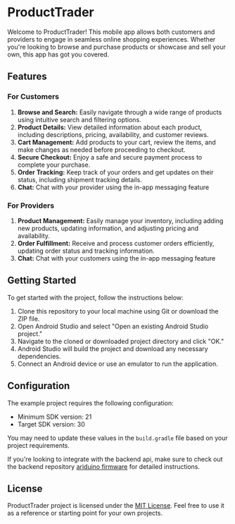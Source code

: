 # ProductTrader

Welcome to ProductTrader! This mobile app allows both customers and providers to engage in seamless online shopping experiences. Whether you're looking to browse and purchase products or showcase and sell your own, this app has got you covered.

## Features

### For Customers

1. **Browse and Search:** Easily navigate through a wide range of products using intuitive search and filtering options.
2. **Product Details:** View detailed information about each product, including descriptions, pricing, availability, and customer reviews.
3. **Cart Management:** Add products to your cart, review the items, and make changes as needed before proceeding to checkout.
4. **Secure Checkout:** Enjoy a safe and secure payment process to complete your purchase.
5. **Order Tracking:** Keep track of your orders and get updates on their status, including shipment tracking details.
6. **Chat:** Chat with your provider using the in-app messaging feature

### For Providers

1. **Product Management:** Easily manage your inventory, including adding new products, updating information, and adjusting pricing and availability.
2. **Order Fulfillment:** Receive and process customer orders efficiently, updating order status and tracking information.
3. **Chat:** Chat with your customers using the in-app messaging feature

## Getting Started

To get started with the project, follow the instructions below:

1. Clone this repository to your local machine using Git or download the ZIP file.
2. Open Android Studio and select "Open an existing Android Studio project."
3. Navigate to the cloned or downloaded project directory and click "OK."
4. Android Studio will build the project and download any necessary dependencies.
5. Connect an Android device or use an emulator to run the application.


## Configuration

The example project requires the following configuration:

- Minimum SDK version: 21
- Target SDK version: 30

You may need to update these values in the `build.gradle` file based on your project requirements.

If you're looking to integrate with the backend api, make sure to check out the backend repository [ariduino firmware](https://github.com/cgardesey/trader_apps_backend) for detailed instructions.

## License

ProductTrader project is licensed under the [MIT License](LICENSE). Feel free to use it as a reference or starting point for your own projects.
